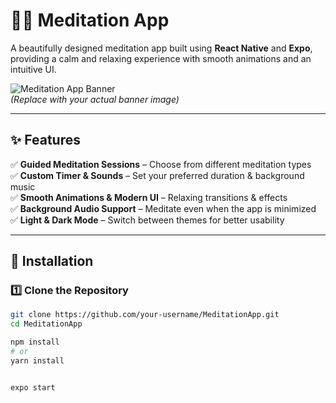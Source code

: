 # 🧘‍♂️ Meditation App

A beautifully designed meditation app built using **React Native** and **Expo**, providing a calm and relaxing experience with smooth animations and an intuitive UI.  

![Meditation App Banner](https://via.placeholder.com/800x400)  
*(Replace with your actual banner image)*  

---

## ✨ Features  

✅ **Guided Meditation Sessions** – Choose from different meditation types  
✅ **Custom Timer & Sounds** – Set your preferred duration & background music  
✅ **Smooth Animations & Modern UI** – Relaxing transitions & effects  
✅ **Background Audio Support** – Meditate even when the app is minimized  
✅ **Light & Dark Mode** – Switch between themes for better usability  

---

## 🚀 Installation  

### 1️⃣ Clone the Repository  
```sh
git clone https://github.com/your-username/MeditationApp.git
cd MeditationApp

npm install
# or
yarn install


expo start
